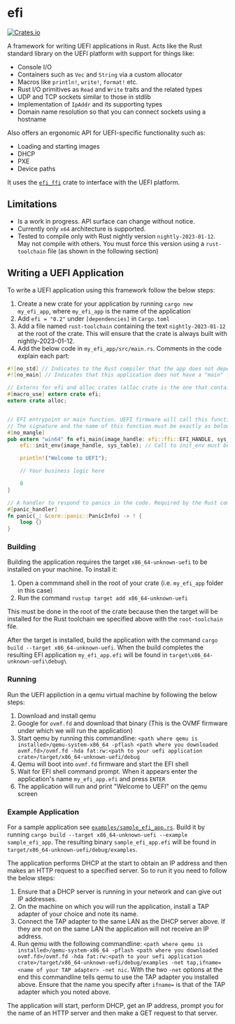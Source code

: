 # efi

[![Crates.io](https://img.shields.io/crates/v/efi)](https://crates.io/crates/efi)

A framework for writing UEFI applications in Rust. Acts like the Rust standard library on the UEFI platform with support for things like:

- Console I/O
- Containers such as `Vec` and `String` via a custom allocator
- Macros like `println!`, `write!`, `format!` etc.
- Rust I/O primitives as `Read` and `Write` traits and the related types
- UDP and TCP sockets similar to those in stdlib
- Implementation of `IpAddr` and its supporting types
- Domain name resolution so that you can connect sockets using a hostname

Also offers an ergonomic API for UEFI-specific functionality such as:

- Loading and starting images
- DHCP
- PXE
- Device paths

It uses the [`efi_ffi`](https://github.com/gurry/efi_ffi) crate to interface with the UEFI platform.

## Limitations

- Is a work in progress. API surface can change without notice.
- Currently only `x64` architecture is supported.
- Tested to compile only with Rust nightly version `nightly-2023-01-12`. May not compile with others. You must force this version using a `rust-toolchain` file (as shown in the following section)

## Writing a UEFI Application

To write a UEFI application using this framework follow the below steps:

1. Create a new crate for your application by running `cargo new my_efi_app`, where `my_efi_app` is the name of the application
2. Add `efi = "0.2"` under `[dependencies]` in `Cargo.toml`
3. Add a file named `rust-toolchain` containing the text `nightly-2023-01-12` at the root of the crate. This will ensure that the crate is always built with nightly-2023-01-12.
4. Add the below code in `my_efi_app/src/main.rs`. Comments in the code explain each part:

```rust
#![no_std] // Indicates to the Rust compiler that the app does not depend on the standard library but is a 'standalone' application.
#![no_main] // Indicates that this application does not have a "main" function typically found in a Linux or Windows application (although it does have its own "main" function "efi_main" as declared below)

// Externs for efi and alloc crates (alloc crate is the one that contains definitions of String and Vec etc.)
#[macro_use] extern crate efi;
extern crate alloc;


// EFI entrypoint or main function. UEFI firmware will call this function to start the application.
// The signature and the name of this function must be exactly as below.
#[no_mangle]
pub extern "win64" fn efi_main(image_handle: efi::ffi::EFI_HANDLE, sys_table : *const efi::ffi::EFI_SYSTEM_TABLE) -> isize {
    efi::init_env(image_handle, sys_table); // Call to init_env must be the first thing in efi_main. Without it things like println!() won't work

    println!("Welcome to UEFI");

    // Your business logic here

    0
}

// A handler to respond to panics in the code. Required by the Rust compiler
#[panic_handler]
fn panic(_: &core::panic::PanicInfo) -> ! {
    loop {}
}
```

### Building
Building the application requires the target `x86_64-unknown-uefi` to be installed on your machine. To install it:

1. Open a commmand shell in the root of your crate (i.e. `my_efi_app` folder in this case)
2. Run the command `rustup target add x86_64-unknown-uefi`

This must be done in the root of the crate because then the target will be installed for the Rust toolchain we specified above with the `root-toolchain` file.

After the target is installed, build the application with the command `cargo build --target x86_64-unknown-uefi`. When the build completes the resulting EFI application `my_efi_app.efi` will be found in `target\x86_64-unknown-uefi\debug\`

### Running

Run the UEFI appliction in a qemu virtual machine by following the below steps:

1. Download and install qemu
2. Google for `ovmf.fd` and download that binary (This is the OVMF firmware under which we will run the application)
3. Start qemu by running this commandline: `<path where qemu is installed>/qemu-system-x86_64 -pflash <path where you downloaded ovmf.fd>/ovmf.fd -hda fat:rw:<path to your uefi application crate>/target/x86_64-unknown-uefi/debug`
4. Qemu will boot into `ovmf.fd` firmware and start the EFI shell
5. Wait for EFI shell command prompt. When it appears enter the application's name `my_efi_app.efi` and press `ENTER`
6. The application will run and print "Welcome to UEFI" on the qemu screen

### Example Application

For a sample application see [`examples/sample_efi_app.rs`](examples/sample_efi_app.rs). Build it by running `cargo build --target x86_64-unknown-uefi --example sample_efi_app`. The resulting binary `sample_efi_app.efi` will be found in `target/x86_64-unknown-uefi/debug/examples`. 

The application performs DHCP at the start to obtain an IP address and then makes an HTTP request to a specified server. So to run it you need to follow the below steps:

1. Ensure that a DHCP server is running in your network and can give out IP addresses. 
2. On the machine on which you will run the application, install a TAP adapter of your choice and note its name.
3. Connect the TAP adapter to the same LAN as the DHCP server above. If they are not on the same LAN the application will not receive an IP address.
4. Run qemu with the following commandline: `<path where qemu is installed>/qemu-system-x86_64 -pflash <path where you downloaded ovmf.fd>/ovmf.fd -hda fat:rw:<path to your uefi application crate>/target/x86_64-unknown-uefi/debug/examples -net tap,ifname=<name of your TAP adapter> -net nic`. With the two `-net` options at the end this commandline tells qemu to use the TAP adapter you installed above. Ensure that the name you specify after `ifname=` is that of the TAP adapter which you noted above. 

The application will start, perform DHCP, get an IP address, prompt you for the name of an HTTP server and then make a GET request to that server.
